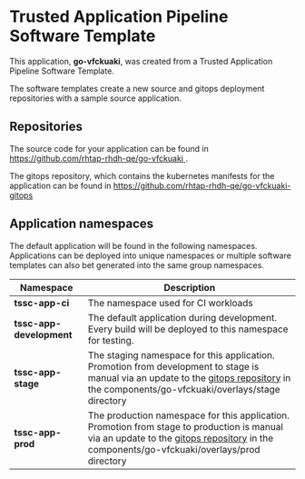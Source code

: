 # Trusted Application Pipeline Software Template

This application, **go-vfckuaki**, was created from a Trusted Application Pipeline Software Template.

The software templates create a new source and gitops deployment repositories with a sample source application. 

## Repositories

The source code for your application can be found in [https://github.com/rhtap-rhdh-qe/go-vfckuaki ](https://github.com/rhtap-rhdh-qe/go-vfckuaki ).
 
The gitops repository, which contains the kubernetes manifests for the application can be found in 
[https://github.com/rhtap-rhdh-qe/go-vfckuaki-gitops ](https://github.com/rhtap-rhdh-qe/go-vfckuaki-gitops ) 

## Application namespaces 

The default application will be found in the following namespaces. Applications can be deployed into unique namespaces or multiple software templates can also bet generated into the same group namespaces.  

|  Namespace   |  Description   |  
| -------- | -------- |
| **tssc-app-ci** | The namespace used for CI workloads |
| **tssc-app-development** | The default application during development. Every build will be deployed to this namespace for testing. |
| **tssc-app-stage** | The staging namespace for this application. Promotion from development to stage is manual via an update to the [gitops repository](https://github.com/rhtap-rhdh-qe/go-vfckuaki-gitops ) in the components/go-vfckuaki/overlays/stage directory |
| **tssc-app-prod** | The production namespace for this application. Promotion from stage to production is manual via an update to the [gitops repository](https://github.com/rhtap-rhdh-qe/go-vfckuaki-gitops ) in the components/go-vfckuaki/overlays/prod directory |
